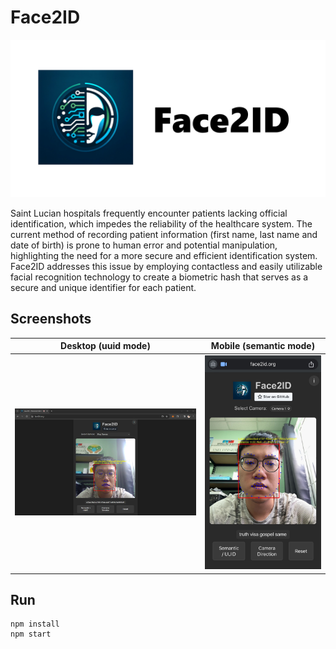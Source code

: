 # Face2ID

![](images/social.png)

Saint Lucian hospitals frequently encounter patients lacking official identification, which impedes the reliability of the healthcare system. The current method of recording patient information (first name, last name and date of birth) is prone to human error and potential manipulation, highlighting the need for a more secure and efficient identification system. Face2ID addresses this issue by employing contactless and easily utilizable facial recognition technology to create a biometric hash that serves as a secure and unique identifier for each patient.

## Screenshots

| Desktop (uuid mode)     | Mobile (semantic mode) |
| ----------------------- | ---------------------- |
| ![](images/desktop.png) | ![](images/mobile.jpg) |

## Run

```
npm install
npm start
```
